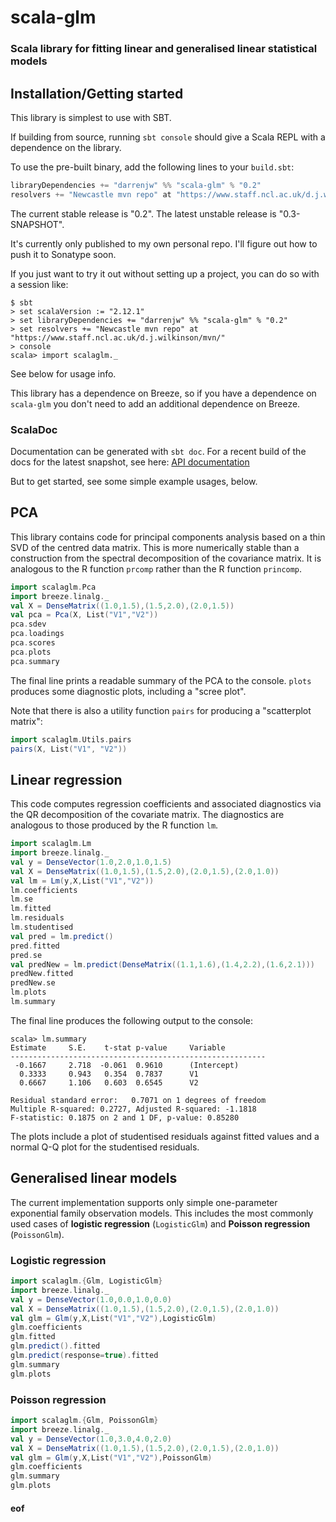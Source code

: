 # scala-glm

### Scala library for fitting linear and generalised linear statistical models

## Installation/Getting started

This library is simplest to use with SBT.

If building from source, running `sbt console` should give a Scala REPL with a dependence on the library. 

To use the pre-built binary, add the following lines to your `build.sbt`:
```scala
libraryDependencies += "darrenjw" %% "scala-glm" % "0.2"
resolvers += "Newcastle mvn repo" at "https://www.staff.ncl.ac.uk/d.j.wilkinson/mvn/"
```
The current stable release is "0.2". The latest unstable release is "0.3-SNAPSHOT".

It's currently only published to my own personal repo. I'll figure out how to push it to Sonatype soon.

If you just want to try it out without setting up a project, you can do so with a session like:
```
$ sbt
> set scalaVersion := "2.12.1"
> set libraryDependencies += "darrenjw" %% "scala-glm" % "0.2"
> set resolvers += "Newcastle mvn repo" at "https://www.staff.ncl.ac.uk/d.j.wilkinson/mvn/"
> console
scala> import scalaglm._
```
See below for usage info.

This library has a dependence on Breeze, so if you have a dependence on `scala-glm` you don't need to add an additional dependence on Breeze.

### ScalaDoc

Documentation can be generated with `sbt doc`. For a recent build of the docs for the latest snapshot, see here: [API documentation](https://darrenjw.github.io/scala-glm/api/scalaglm/)

But to get started, see some simple example usages, below.

## PCA

This library contains code for principal components analysis based on a thin SVD of the centred data matrix. This is more numerically stable than a construction from the spectral decomposition of the covariance matrix. It is analogous to the R function `prcomp` rather than the R function `princomp`.
```scala
import scalaglm.Pca
import breeze.linalg._
val X = DenseMatrix((1.0,1.5),(1.5,2.0),(2.0,1.5))
val pca = Pca(X, List("V1","V2"))
pca.sdev
pca.loadings
pca.scores
pca.plots
pca.summary
```
The final line prints a readable summary of the PCA to the console. `plots` produces some diagnostic plots, including a "scree plot".

Note that there is also a utility function `pairs` for producing a "scatterplot matrix":
```scala
import scalaglm.Utils.pairs
pairs(X, List("V1", "V2"))
```

## Linear regression

This code computes regression coefficients and associated diagnostics via the QR decomposition of the covariate matrix. The diagnostics are analogous to those produced by the R function `lm`.

```scala
import scalaglm.Lm
import breeze.linalg._
val y = DenseVector(1.0,2.0,1.0,1.5)
val X = DenseMatrix((1.0,1.5),(1.5,2.0),(2.0,1.5),(2.0,1.0))
val lm = Lm(y,X,List("V1","V2"))
lm.coefficients
lm.se
lm.fitted
lm.residuals
lm.studentised
val pred = lm.predict()
pred.fitted
pred.se
val predNew = lm.predict(DenseMatrix((1.1,1.6),(1.4,2.2),(1.6,2.1)))
predNew.fitted
predNew.se
lm.plots
lm.summary
```
The final line produces the following output to the console:
```
scala> lm.summary
Estimate	 S.E.	 t-stat	p-value		Variable
---------------------------------------------------------
 -0.1667	 2.718	-0.061	0.9610  	(Intercept)
  0.3333	 0.943	 0.354	0.7837  	V1
  0.6667	 1.106	 0.603	0.6545  	V2

Residual standard error:   0.7071 on 1 degrees of freedom
Multiple R-squared: 0.2727, Adjusted R-squared: -1.1818
F-statistic: 0.1875 on 2 and 1 DF, p-value: 0.85280
```
The plots include a plot of studentised residuals against fitted values and a normal Q-Q plot for the studentised residuals.

## Generalised linear models

The current implementation supports only simple one-parameter exponential family observation models. This includes the most commonly used cases of **logistic regression** (`LogisticGlm`) and **Poisson regression** (`PoissonGlm`).

### Logistic regression

```scala
import scalaglm.{Glm, LogisticGlm}
import breeze.linalg._
val y = DenseVector(1.0,0.0,1.0,0.0)
val X = DenseMatrix((1.0,1.5),(1.5,2.0),(2.0,1.5),(2.0,1.0))
val glm = Glm(y,X,List("V1","V2"),LogisticGlm)
glm.coefficients
glm.fitted
glm.predict().fitted
glm.predict(response=true).fitted
glm.summary
glm.plots
```

### Poisson regression

```scala
import scalaglm.{Glm, PoissonGlm}
import breeze.linalg._
val y = DenseVector(1.0,3.0,4.0,2.0)
val X = DenseMatrix((1.0,1.5),(1.5,2.0),(2.0,1.5),(2.0,1.0))
val glm = Glm(y,X,List("V1","V2"),PoissonGlm)
glm.coefficients
glm.summary
glm.plots
```



#### eof

